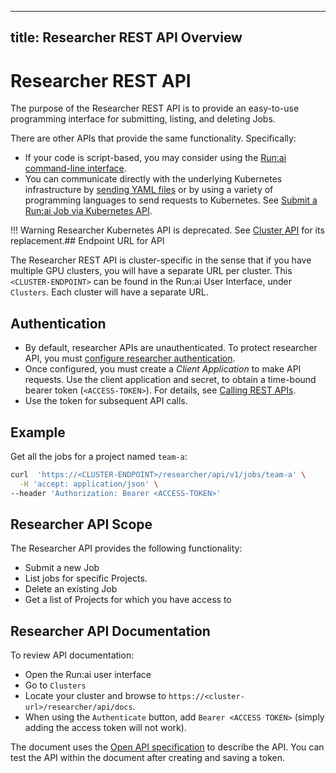 
---
title: Researcher REST API Overview
---
# Researcher REST API

The purpose of the Researcher REST API is to provide an easy-to-use programming interface for submitting, listing, and deleting Jobs. 

There are other APIs that provide the same functionality. Specifically:

* If your code is script-based, you may consider using the [Run:ai command-line interface](../../../Researcher/cli-reference/Introduction.md).
* You can communicate directly with the underlying Kubernetes infrastructure by [sending YAML files](../k8s-api/launch-job-via-yaml.md) or by using a variety of programming languages to send requests to Kubernetes. See [Submit a Run:ai Job via Kubernetes API](../k8s-api/launch-job-via-kubernetes-api.md).

!!! Warning
    Researcher Kubernetes API is deprecated. See [Cluster API](../../cluster-api/workload-overview-dev.md) for its replacement.## Endpoint URL for API

The Researcher REST API is cluster-specific in the sense that if you have multiple GPU clusters, you will have a separate URL per cluster.
This `<CLUSTER-ENDPOINT>` can be found in the Run:ai User Interface, under `Clusters`. Each cluster will have a separate URL.


## Authentication

* By default, researcher APIs are unauthenticated. To protect researcher API, you must [configure researcher authentication](../../../admin/runai-setup/authentication/researcher-authentication.md).
* Once configured, you must create a _Client Application_ to make API requests. Use the client application and secret, to obtain a time-bound bearer token (`<ACCESS-TOKEN>`). For details, see [Calling REST APIs](../../rest-auth.md).
* Use the token for subsequent API calls. 

## Example

Get all the jobs for a project named `team-a`: 

``` bash
curl  'https://<CLUSTER-ENDPOINT>/researcher/api/v1/jobs/team-a' \
  -H 'accept: application/json' \
--header 'Authorization: Bearer <ACCESS-TOKEN>' 
```


## Researcher API Scope

The Researcher API provides the following functionality:

* Submit a new Job
* List jobs for specific Projects.
* Delete an existing Job
* Get a list of Projects for which you have access to


##  Researcher API Documentation

To review API documentation:

* Open the Run:ai user interface
* Go to `Clusters`
* Locate your cluster and browse to `https://<cluster-url>/researcher/api/docs`.
* When using the `Authenticate` button, add `Bearer <ACCESS TOKEN>` (simply adding the access token will not work).

The document uses the [Open API specification](https://swagger.io/specification/) to describe the API. You can test the API within the document after creating and saving a token.
